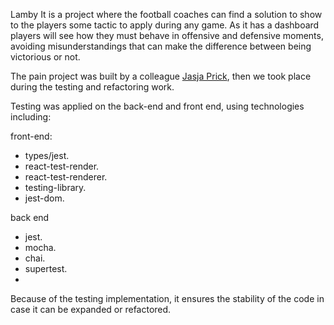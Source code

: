 
Lamby
It is a project where the football coaches can find a solution to show to the players some tactic to apply during any game.
As it has a dashboard  players will see how they must behave in offensive and defensive moments, avoiding misunderstandings that can make the difference between being victorious or not.

The pain project was built by a colleague <a href="https://github.com/gridwork-nl">Jasja Prick</a>, then we took place during the testing and refactoring work.

Testing was applied on the back-end and front end, using technologies including:

 front-end:
   - types/jest.
   -  react-test-render.
   -  react-test-renderer.
   -  testing-library.
   -  jest-dom.

 back end
   -    jest. 
   -    mocha. 
   -    chai.
   -    supertest.
   -    
Because of the testing implementation, it ensures the stability of the code in case it can be expanded or refactored.

